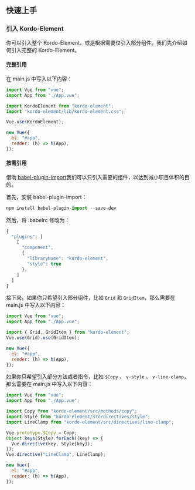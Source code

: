 ## 快速上手

### 引入 Kordo-Element

你可以引入整个 Kordo-Element，或是根据需要仅引入部分组件。我们先介绍如何引入完整的 Kordo-Element。

#### 完整引用

在 main.js 中写入以下内容：

```javascript
import Vue from "vue";
import App from "./App.vue";

import KordoElement from "kordo-element";
import "kordo-element/lib/kordo-element.css";

Vue.use(KordoElement);

new Vue({
  el: "#app",
  render: (h) => h(App),
});
```

#### 按需引用

借助 [babel-plugin-import](https://github.com/umijs/babel-plugin-import)我们可以只引入需要的组件，以达到减小项目体积的目的。

首先，安装 babel-plugin-import：

```javascript
npm install babel-plugin-import --save-dev
```

然后，将 .babelrc 修改为：

```javascript
{
  "plugins": [
    [
      "component",
      {
        "libraryName": "kordo-element",
        "style": true
      },
    ]
  ]
}
```

接下来，如果你只希望引入部分组件，比如 `Grid` 和 `GridItem`，那么需要在 main.js 中写入以下内容：

```javascript
import Vue from "vue";
import App from "./App.vue";

import { Grid, GridItem } from "kordo-element";
Vue.use(Grid).use(GridItem);

new Vue({
  el: "#app",
  render: (h) => h(App),
});
```

如果你只希望引入部分方法或者指令，比如 `$Copy` 、 `v-style` 、 `v-line-clamp`，那么需要在 main.js 中写入以下内容：

```javascript
import Vue from "vue";
import App from "./App.vue";

import Copy from "kordo-element/src/methods/copy";
import Style from "kordo-element/src/directives/style";
import LineClamp from "kordo-element/src/directives/line-clamp";

Vue.prototype.$Copy = Copy;
Object.keys(Style).forEach((key) => {
  Vue.directive(key, Style[key]);
});
Vue.directive("LineClamp", LineClamp);

new Vue({
  el: "#app",
  render: (h) => h(App),
});
```
